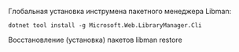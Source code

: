 Глобальная установка инструмена пакетного менеджера Libman:
```
dotnet tool install -g Microsoft.Web.LibraryManager.Cli
```

Восстановление (установка) пакетов
libman restore